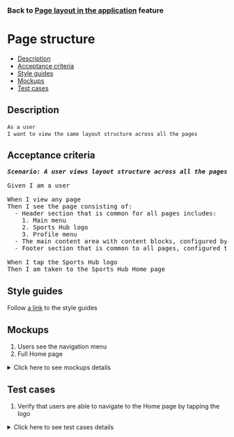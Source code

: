 ### Back to [Page layout in the application](../../) feature

# Page structure

- [Description](#description)
- [Acceptance criteria](#acceptance-criteria)
- [Style guides](#style-guides)
- [Mockups](#mockups)
- [Test cases](#test-cases)

## Description

    As a user
    I want to view the same layout structure across all the pages

## Acceptance criteria

<pre>
<b><i>Scenario: A user views layout structure across all the pages</i></b>

Given I am a user

When I view any page
Then I see the page consisting of:
  - Header section that is common for all pages includes:
    1. Main menu
    2. Sports Hub logo
    3. Profile menu
  - The main content area with content blocks, configured by admin
  - Footer section that is common to all pages, configured the admin

When I tap the Sports Hub logo
Then I am taken to the Sports Hub Home page
</pre>

## Style guides

Follow [a link](https://www.figma.com/proto/0zkkf5WC77OSpvyD6YXpFE/Style-guides?page-id=0%3A1&node-id=19%3A5368&viewport=266%2C48%2C0.54&scaling=min-zoom&starting-point-node-id=19%3A5368) to the style guides

## Mockups

1. Users see the navigation menu
2. Full Home page

<details>
  <summary>Click here to see mockups details</summary>

**1. Users see the navigation menu:**

![Users see Home in the navigation menu](/sports_hub_portal/mobile_application_features/project_layout/images/application_navigation_menu.png)

**2. Full Home page:**

![Full Home page](/sports_hub_portal/mobile_application_features/project_layout/images/home_page.png)

</details>

## Test cases

1. Verify that users are able to navigate to the Home page by tapping the logo

<details>
  <summary>Click here to see test cases details</summary>

### **#1. Verify that users are able to navigate to the Home page by tapping the logo**

|Preconditions|Steps|Expected result
------|-------|----------
|- Go to the Sports Hub Home page|1) Go to any page</br>2) Tap the logo in header|2) The user is redirected to the Home page|

</details>
